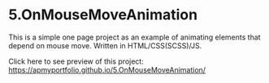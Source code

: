 # 5.OnMouseMoveAnimation
This is a simple one page project as an example of animating elements that depend on mouse move. Written in HTML/CSS(SCSS)/JS.

Click here to see preview of this project: https://apmyportfolio.github.io/5.OnMouseMoveAnimation/
